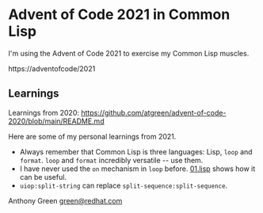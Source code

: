 # Advent of Code 2021 in Common Lisp

I'm using the Advent of Code 2021 to exercise my Common Lisp muscles.

https://adventofcode/2021

Learnings
---------

Learnings from 2020: https://github.com/atgreen/advent-of-code-2020/blob/main/README.md

Here are some of my personal learnings from 2021.

* Always remember that Common Lisp is three languages: Lisp, `loop`
  and `format`.  `loop` and `format` incredibly versatile -- use them.
* I have never used the `on` mechanism in `loop` before.
  [01.lisp](https://github.com/atgreen/advent-of-code-2021/blob/main/01.lisp)
  shows how it can be useful.
* `uiop:split-string` can replace `split-sequence:split-sequence`.

Anthony Green <green@redhat.com>
